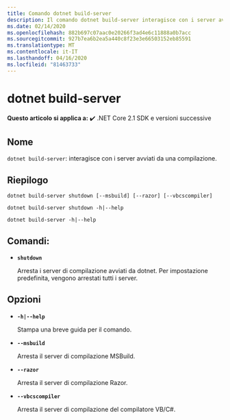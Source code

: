 ```yaml
---
title: Comando dotnet build-server
description: Il comando dotnet build-server interagisce con i server avviati da una compilazione.
ms.date: 02/14/2020
ms.openlocfilehash: 882b697c07aac0e20266f3ad4e6c11888a0b7acc
ms.sourcegitcommit: 927b7ea6b2ea5a440c8f23e3e66503152eb85591
ms.translationtype: MT
ms.contentlocale: it-IT
ms.lasthandoff: 04/16/2020
ms.locfileid: "81463733"
---
```

# <a name="dotnet-build-server"></a>dotnet build-server

**Questo articolo si applica a:** ✔️ .NET Core 2.1 SDK e versioni successive

## <a name="name"></a>Nome

`dotnet build-server`: interagisce con i server avviati da una compilazione.

## <a name="synopsis"></a>Riepilogo

```dotnetcli
dotnet build-server shutdown [--msbuild] [--razor] [--vbcscompiler]

dotnet build-server shutdown -h|--help

dotnet build-server -h|--help
```

## <a name="commands"></a>Comandi:

- **`shutdown`**

  Arresta i server di compilazione avviati da dotnet. Per impostazione predefinita, vengono arrestati tutti i server.

## <a name="options"></a>Opzioni

- **`-h|--help`**

  Stampa una breve guida per il comando.

- **`--msbuild`**

  Arresta il server di compilazione MSBuild.

- **`--razor`**

  Arresta il server di compilazione Razor.

- **`--vbcscompiler`**

  Arresta il server di compilazione del compilatore VB/C#.
